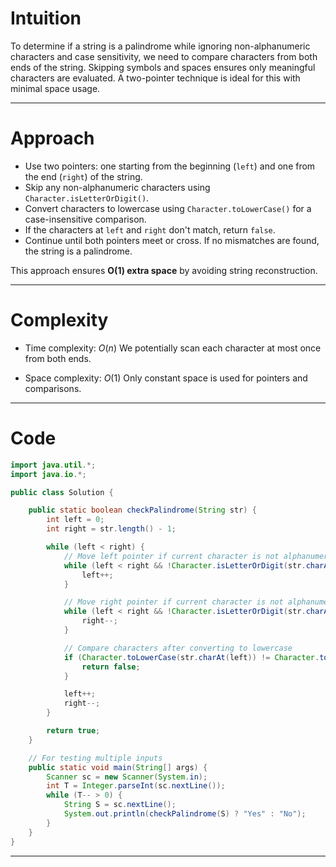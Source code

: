 # Intuition

To determine if a string is a palindrome while ignoring non-alphanumeric characters and case sensitivity, we need to compare characters from both ends of the string. Skipping symbols and spaces ensures only meaningful characters are evaluated. A two-pointer technique is ideal for this with minimal space usage.

---

# Approach

* Use two pointers: one starting from the beginning (`left`) and one from the end (`right`) of the string.
* Skip any non-alphanumeric characters using `Character.isLetterOrDigit()`.
* Convert characters to lowercase using `Character.toLowerCase()` for a case-insensitive comparison.
* If the characters at `left` and `right` don't match, return `false`.
* Continue until both pointers meet or cross. If no mismatches are found, the string is a palindrome.

This approach ensures **O(1) extra space** by avoiding string reconstruction.

---

# Complexity

* Time complexity:
  $O(n)$
  We potentially scan each character at most once from both ends.

* Space complexity:
  $O(1)$
  Only constant space is used for pointers and comparisons.

---

# Code

```java
import java.util.*;
import java.io.*;

public class Solution {

    public static boolean checkPalindrome(String str) {
        int left = 0;
        int right = str.length() - 1;

        while (left < right) {
            // Move left pointer if current character is not alphanumeric
            while (left < right && !Character.isLetterOrDigit(str.charAt(left))) {
                left++;
            }

            // Move right pointer if current character is not alphanumeric
            while (left < right && !Character.isLetterOrDigit(str.charAt(right))) {
                right--;
            }

            // Compare characters after converting to lowercase
            if (Character.toLowerCase(str.charAt(left)) != Character.toLowerCase(str.charAt(right))) {
                return false;
            }

            left++;
            right--;
        }

        return true;
    }

    // For testing multiple inputs
    public static void main(String[] args) {
        Scanner sc = new Scanner(System.in);
        int T = Integer.parseInt(sc.nextLine());
        while (T-- > 0) {
            String S = sc.nextLine();
            System.out.println(checkPalindrome(S) ? "Yes" : "No");
        }
    }
}
```

---